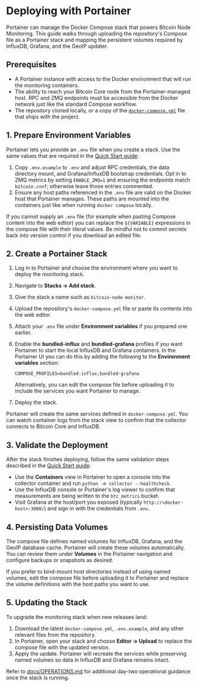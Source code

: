 # Deploying with Portainer

Portainer can manage the Docker Compose stack that powers Bitcoin Node Monitoring. This guide walks through uploading the repository's Compose file as a Portainer stack and mapping the persistent volumes required by InfluxDB, Grafana, and the GeoIP updater.

## Prerequisites

* A Portainer instance with access to the Docker environment that will run the monitoring containers.
* The ability to reach your Bitcoin Core node from the Portainer-managed host. RPC and ZMQ endpoints must be accessible from the Docker network just like the standard Compose workflow.
* The repository cloned locally, or a copy of the [`docker-compose.yml`](../docker-compose.yml) file that ships with the project.

## 1. Prepare Environment Variables

Portainer lets you provide an `.env` file when you create a stack. Use the same values that are required in the [Quick Start guide](./QUICKSTART.md):

1. Copy `.env.example` to `.env` and adjust RPC credentials, the data directory mount, and Grafana/InfluxDB bootstrap credentials. Opt in to ZMQ metrics by setting `ENABLE_ZMQ=1` and ensuring the endpoints match `bitcoin.conf`; otherwise leave those entries commented.
2. Ensure any host paths referenced in the `.env` file are valid on the Docker host that Portainer manages. These paths are mounted into the containers just like when running `docker compose` locally.

If you cannot supply an `.env` file (for example when pasting Compose content into the web editor) you can replace the `${VARIABLE}` expressions in the compose file with their literal values. Be mindful not to commit secrets back into version control if you download an edited file.

## 2. Create a Portainer Stack

1. Log in to Portainer and choose the environment where you want to deploy the monitoring stack.
2. Navigate to **Stacks → Add stack**.
3. Give the stack a name such as `bitcoin-node-monitor`.
4. Upload the repository's `docker-compose.yml` file or paste its contents into the web editor.
5. Attach your `.env` file under **Environment variables** if you prepared one earlier.
6. Enable the **bundled-influx** and **bundled-grafana** profiles if you want Portainer to start the local InfluxDB and Grafana containers. In the Portainer UI you can do this by adding the following to the **Environment variables** section:

   ```
   COMPOSE_PROFILES=bundled-influx,bundled-grafana
   ```

   Alternatively, you can edit the compose file before uploading it to include the services you want Portainer to manage.
7. Deploy the stack.

Portainer will create the same services defined in `docker-compose.yml`. You can watch container logs from the stack view to confirm that the collector connects to Bitcoin Core and InfluxDB.

## 3. Validate the Deployment

After the stack finishes deploying, follow the same validation steps described in the [Quick Start guide](./QUICKSTART.md#5-validate-metrics):

* Use the **Containers** view in Portainer to open a console into the collector container and run `python -m collector --healthcheck`.
* Use the InfluxDB console or Portainer's log viewer to confirm that measurements are being written to the `btc_metrics` bucket.
* Visit Grafana at the host/port you exposed (typically `http://<docker-host>:3000/`) and sign in with the credentials from `.env`.

## 4. Persisting Data Volumes

The compose file defines named volumes for InfluxDB, Grafana, and the GeoIP database cache. Portainer will create these volumes automatically. You can review them under **Volumes** in the Portainer navigation and configure backups or snapshots as desired.

If you prefer to bind-mount host directories instead of using named volumes, edit the compose file before uploading it to Portainer and replace the volume definitions with the host paths you want to use.

## 5. Updating the Stack

To upgrade the monitoring stack when new releases land:

1. Download the latest `docker-compose.yml`, `.env.example`, and any other relevant files from the repository.
2. In Portainer, open your stack and choose **Editor → Upload** to replace the compose file with the updated version.
3. Apply the update. Portainer will recreate the services while preserving named volumes so data in InfluxDB and Grafana remains intact.

Refer to [docs/OPERATIONS.md](./OPERATIONS.md) for additional day-two operational guidance once the stack is running.

